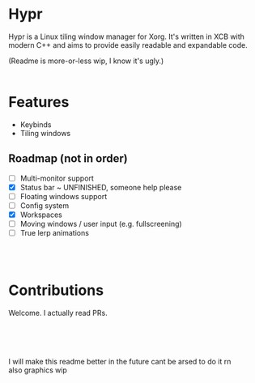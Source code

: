 # Hypr

Hypr is a Linux tiling window manager for Xorg. It's written in XCB with modern C++ and aims to provide easily readable and expandable code.

(Readme is more-or-less wip, I know it's ugly.)
<br/><br/>

# Features
- Keybinds
- Tiling windows

## Roadmap (not in order)
- [ ] Multi-monitor support
- [x] Status bar ~ UNFINISHED, someone help please
- [ ] Floating windows support
- [ ] Config system
- [x] Workspaces
- [ ] Moving windows / user input (e.g. fullscreening)
- [ ] True lerp animations

<br/><br/>

# Contributions
Welcome. I actually read PRs.

<br/>
<br/>
<br/>

I will make this readme better in the future cant be arsed to do it rn
<br/> also graphics wip
